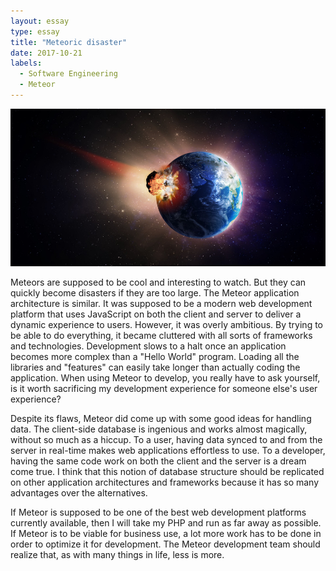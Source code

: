 ```yaml
---
layout: essay
type: essay
title: "Meteoric disaster"
date: 2017-10-21
labels:
  - Software Engineering
  - Meteor
---
```


<img class="ui image" src="../images/meteor.jpg">

Meteors are supposed to be cool and interesting to watch. But they can quickly become disasters if they are too large. The Meteor application architecture is similar. It was supposed to be a modern web development platform that uses JavaScript on both the client and server to deliver a dynamic experience to users. However, it was overly ambitious. By trying to be able to do everything, it became cluttered with all sorts of frameworks and technologies. Development slows to a halt once an application becomes more complex than a "Hello World" program. Loading all the libraries and "features" can easily take longer than actually coding the application. When using Meteor to develop, you really have to ask yourself, is it worth sacrificing my development experience for someone else's user experience?

Despite its flaws, Meteor did come up with some good ideas for handling data. The client-side database is ingenious and works almost magically, without so much as a hiccup. To a user, having data synced to and from the server in real-time makes web applications effortless to use. To a developer, having the same code work on both the client and the server is a dream come true. I think that this notion of database structure should be replicated on other application architectures and frameworks because it has so many advantages over the alternatives.

If Meteor is supposed to be one of the best web development platforms currently available, then I will take my PHP and run as far away as possible. If Meteor is to be viable for business use, a lot more work has to be done in order to optimize it for development. The Meteor development team should realize that, as with many things in life, less is more.
